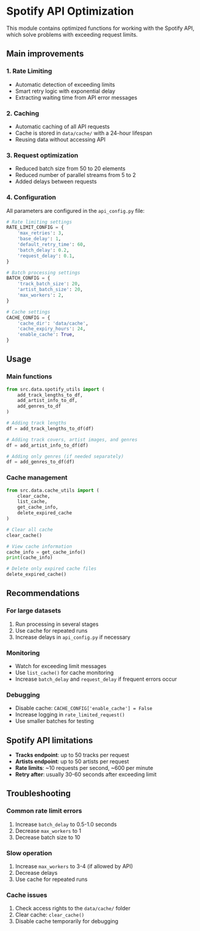 # Spotify API Optimization

This module contains optimized functions for working with the Spotify API, which solve problems with exceeding request limits.

## Main improvements

### 1. Rate Limiting
- Automatic detection of exceeding limits
- Smart retry logic with exponential delay
- Extracting waiting time from API error messages

### 2. Caching
- Automatic caching of all API requests
- Cache is stored in `data/cache/` with a 24-hour lifespan
- Reusing data without accessing API

### 3. Request optimization
- Reduced batch size from 50 to 20 elements
- Reduced number of parallel streams from 5 to 2
- Added delays between requests

### 4. Configuration
All parameters are configured in the `api_config.py` file:

```python
# Rate limiting settings
RATE_LIMIT_CONFIG = {
    'max_retries': 3,
    'base_delay': 1,
    'default_retry_time': 60,
    'batch_delay': 0.2,
    'request_delay': 0.1,
}

# Batch processing settings
BATCH_CONFIG = {
    'track_batch_size': 20,
    'artist_batch_size': 20,
    'max_workers': 2,
}

# Cache settings
CACHE_CONFIG = {
    'cache_dir': 'data/cache',
    'cache_expiry_hours': 24,
    'enable_cache': True,
}
```

## Usage

### Main functions

```python
from src.data.spotify_utils import (
    add_track_lengths_to_df,
    add_artist_info_to_df,
    add_genres_to_df
)

# Adding track lengths
df = add_track_lengths_to_df(df)

# Adding track covers, artist images, and genres
df = add_artist_info_to_df(df)

# Adding only genres (if needed separately)
df = add_genres_to_df(df)
```

### Cache management

```python
from src.data.cache_utils import (
    clear_cache,
    list_cache,
    get_cache_info,
    delete_expired_cache
)

# Clear all cache
clear_cache()

# View cache information
cache_info = get_cache_info()
print(cache_info)

# Delete only expired cache files
delete_expired_cache()
```

## Recommendations

### For large datasets
1. Run processing in several stages
2. Use cache for repeated runs
3. Increase delays in `api_config.py` if necessary

### Monitoring
- Watch for exceeding limit messages
- Use `list_cache()` for cache monitoring
- Increase `batch_delay` and `request_delay` if frequent errors occur

### Debugging
- Disable cache: `CACHE_CONFIG['enable_cache'] = False`
- Increase logging in `rate_limited_request()`
- Use smaller batches for testing

## Spotify API limitations

- **Tracks endpoint**: up to 50 tracks per request
- **Artists endpoint**: up to 50 artists per request
- **Rate limits**: ~10 requests per second, ~600 per minute
- **Retry after**: usually 30-60 seconds after exceeding limit

## Troubleshooting

### Common rate limit errors
1. Increase `batch_delay` to 0.5-1.0 seconds
2. Decrease `max_workers` to 1
3. Decrease batch size to 10

### Slow operation
1. Increase `max_workers` to 3-4 (if allowed by API)
2. Decrease delays
3. Use cache for repeated runs

### Cache issues
1. Check access rights to the `data/cache/` folder
2. Clear cache: `clear_cache()`
3. Disable cache temporarily for debugging 